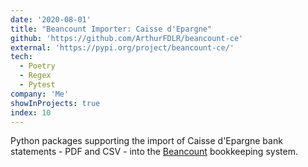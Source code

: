 ```yaml
---
date: '2020-08-01'
title: "Beancount Importer: Caisse d'Epargne"
github: 'https://github.com/ArthurFDLR/beancount-ce'
external: 'https://pypi.org/project/beancount-ce/'
tech:
  - Poetry
  - Regex
  - Pytest
company: 'Me'
showInProjects: true
index: 10
---
```


Python packages supporting the import of Caisse d'Epargne bank statements - PDF and CSV - into the [Beancount](https://github.com/beancount/beancount) bookkeeping system.
